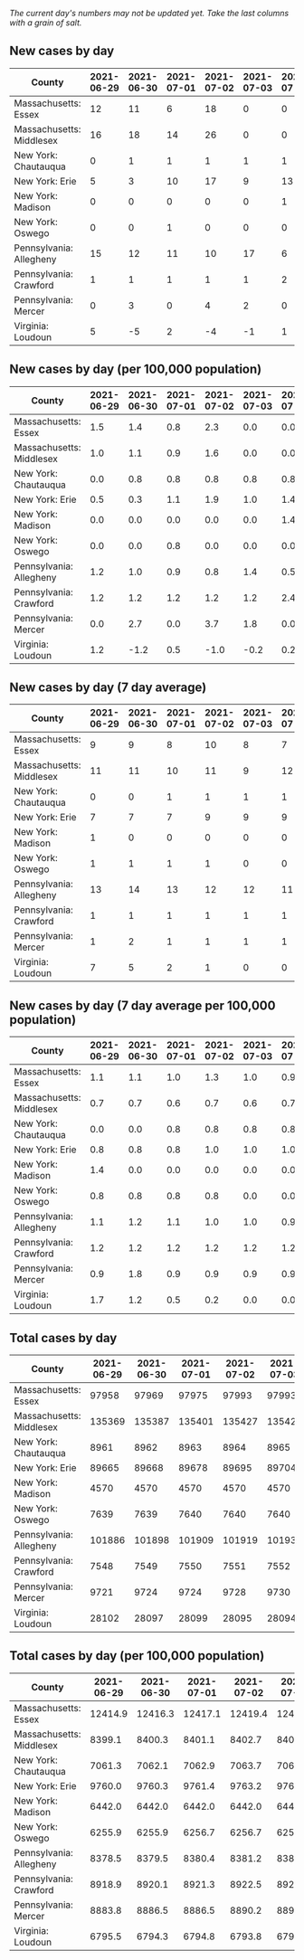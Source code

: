 _The current day's numbers may not be updated yet. Take the last columns with a grain of salt._
## New cases by day

| County | 2021-06-29 | 2021-06-30 | 2021-07-01 | 2021-07-02 | 2021-07-03 | 2021-07-04 | 2021-07-05 |
| --- | --- | --- | --- | --- | --- | --- | --- |
| Massachusetts: Essex | 12 | 11 | 6 | 18 | 0 | 0 | 0 |
| Massachusetts: Middlesex | 16 | 18 | 14 | 26 | 0 | 0 | 0 |
| New York: Chautauqua | 0 | 1 | 1 | 1 | 1 | 1 | 0 |
| New York: Erie | 5 | 3 | 10 | 17 | 9 | 13 | 12 |
| New York: Madison | 0 | 0 | 0 | 0 | 0 | 1 | 0 |
| New York: Oswego | 0 | 0 | 1 | 0 | 0 | 0 | 1 |
| Pennsylvania: Allegheny | 15 | 12 | 11 | 10 | 17 | 6 | 17 |
| Pennsylvania: Crawford | 1 | 1 | 1 | 1 | 1 | 2 | 1 |
| Pennsylvania: Mercer | 0 | 3 | 0 | 4 | 2 | 0 | 0 |
| Virginia: Loudoun | 5 | -5 | 2 | -4 | -1 | 1 | 7 |

## New cases by day (per 100,000 population)

| County | 2021-06-29 | 2021-06-30 | 2021-07-01 | 2021-07-02 | 2021-07-03 | 2021-07-04 | 2021-07-05 |
| --- | --- | --- | --- | --- | --- | --- | --- |
| Massachusetts: Essex | 1.5 | 1.4 | 0.8 | 2.3 | 0.0 | 0.0 | 0.0 |
| Massachusetts: Middlesex | 1.0 | 1.1 | 0.9 | 1.6 | 0.0 | 0.0 | 0.0 |
| New York: Chautauqua | 0.0 | 0.8 | 0.8 | 0.8 | 0.8 | 0.8 | 0.0 |
| New York: Erie | 0.5 | 0.3 | 1.1 | 1.9 | 1.0 | 1.4 | 1.3 |
| New York: Madison | 0.0 | 0.0 | 0.0 | 0.0 | 0.0 | 1.4 | 0.0 |
| New York: Oswego | 0.0 | 0.0 | 0.8 | 0.0 | 0.0 | 0.0 | 0.8 |
| Pennsylvania: Allegheny | 1.2 | 1.0 | 0.9 | 0.8 | 1.4 | 0.5 | 1.4 |
| Pennsylvania: Crawford | 1.2 | 1.2 | 1.2 | 1.2 | 1.2 | 2.4 | 1.2 |
| Pennsylvania: Mercer | 0.0 | 2.7 | 0.0 | 3.7 | 1.8 | 0.0 | 0.0 |
| Virginia: Loudoun | 1.2 | -1.2 | 0.5 | -1.0 | -0.2 | 0.2 | 1.7 |

## New cases by day (7 day average)

| County | 2021-06-29 | 2021-06-30 | 2021-07-01 | 2021-07-02 | 2021-07-03 | 2021-07-04 | 2021-07-05 |
| --- | --- | --- | --- | --- | --- | --- | --- |
| Massachusetts: Essex | 9 | 9 | 8 | 10 | 8 | 7 | 7 |
| Massachusetts: Middlesex | 11 | 11 | 10 | 11 | 9 | 12 | 11 |
| New York: Chautauqua | 0 | 0 | 1 | 1 | 1 | 1 | 1 |
| New York: Erie | 7 | 7 | 7 | 9 | 9 | 9 | 10 |
| New York: Madison | 1 | 0 | 0 | 0 | 0 | 0 | 0 |
| New York: Oswego | 1 | 1 | 1 | 1 | 0 | 0 | 0 |
| Pennsylvania: Allegheny | 13 | 14 | 13 | 12 | 12 | 11 | 13 |
| Pennsylvania: Crawford | 1 | 1 | 1 | 1 | 1 | 1 | 1 |
| Pennsylvania: Mercer | 1 | 2 | 1 | 1 | 1 | 1 | 1 |
| Virginia: Loudoun | 7 | 5 | 2 | 1 | 0 | 0 | 1 |

## New cases by day (7 day average per 100,000 population)

| County | 2021-06-29 | 2021-06-30 | 2021-07-01 | 2021-07-02 | 2021-07-03 | 2021-07-04 | 2021-07-05 |
| --- | --- | --- | --- | --- | --- | --- | --- |
| Massachusetts: Essex | 1.1 | 1.1 | 1.0 | 1.3 | 1.0 | 0.9 | 0.9 |
| Massachusetts: Middlesex | 0.7 | 0.7 | 0.6 | 0.7 | 0.6 | 0.7 | 0.7 |
| New York: Chautauqua | 0.0 | 0.0 | 0.8 | 0.8 | 0.8 | 0.8 | 0.8 |
| New York: Erie | 0.8 | 0.8 | 0.8 | 1.0 | 1.0 | 1.0 | 1.1 |
| New York: Madison | 1.4 | 0.0 | 0.0 | 0.0 | 0.0 | 0.0 | 0.0 |
| New York: Oswego | 0.8 | 0.8 | 0.8 | 0.8 | 0.0 | 0.0 | 0.0 |
| Pennsylvania: Allegheny | 1.1 | 1.2 | 1.1 | 1.0 | 1.0 | 0.9 | 1.1 |
| Pennsylvania: Crawford | 1.2 | 1.2 | 1.2 | 1.2 | 1.2 | 1.2 | 1.2 |
| Pennsylvania: Mercer | 0.9 | 1.8 | 0.9 | 0.9 | 0.9 | 0.9 | 0.9 |
| Virginia: Loudoun | 1.7 | 1.2 | 0.5 | 0.2 | 0.0 | 0.0 | 0.2 |

## Total cases by day

| County | 2021-06-29 | 2021-06-30 | 2021-07-01 | 2021-07-02 | 2021-07-03 | 2021-07-04 | 2021-07-05 |
| --- | --- | --- | --- | --- | --- | --- | --- |
| Massachusetts: Essex | 97958 | 97969 | 97975 | 97993 | 97993 | 97993 | 97993 |
| Massachusetts: Middlesex | 135369 | 135387 | 135401 | 135427 | 135427 | 135427 | 135427 |
| New York: Chautauqua | 8961 | 8962 | 8963 | 8964 | 8965 | 8966 | 8966 |
| New York: Erie | 89665 | 89668 | 89678 | 89695 | 89704 | 89717 | 89729 |
| New York: Madison | 4570 | 4570 | 4570 | 4570 | 4570 | 4571 | 4571 |
| New York: Oswego | 7639 | 7639 | 7640 | 7640 | 7640 | 7640 | 7641 |
| Pennsylvania: Allegheny | 101886 | 101898 | 101909 | 101919 | 101936 | 101942 | 101959 |
| Pennsylvania: Crawford | 7548 | 7549 | 7550 | 7551 | 7552 | 7554 | 7555 |
| Pennsylvania: Mercer | 9721 | 9724 | 9724 | 9728 | 9730 | 9730 | 9730 |
| Virginia: Loudoun | 28102 | 28097 | 28099 | 28095 | 28094 | 28095 | 28102 |

## Total cases by day (per 100,000 population)

| County | 2021-06-29 | 2021-06-30 | 2021-07-01 | 2021-07-02 | 2021-07-03 | 2021-07-04 | 2021-07-05 |
| --- | --- | --- | --- | --- | --- | --- | --- |
| Massachusetts: Essex | 12414.9 | 12416.3 | 12417.1 | 12419.4 | 12419.4 | 12419.4 | 12419.4 |
| Massachusetts: Middlesex | 8399.1 | 8400.3 | 8401.1 | 8402.7 | 8402.7 | 8402.7 | 8402.7 |
| New York: Chautauqua | 7061.3 | 7062.1 | 7062.9 | 7063.7 | 7064.5 | 7065.2 | 7065.2 |
| New York: Erie | 9760.0 | 9760.3 | 9761.4 | 9763.2 | 9764.2 | 9765.6 | 9766.9 |
| New York: Madison | 6442.0 | 6442.0 | 6442.0 | 6442.0 | 6442.0 | 6443.4 | 6443.4 |
| New York: Oswego | 6255.9 | 6255.9 | 6256.7 | 6256.7 | 6256.7 | 6256.7 | 6257.5 |
| Pennsylvania: Allegheny | 8378.5 | 8379.5 | 8380.4 | 8381.2 | 8382.6 | 8383.1 | 8384.5 |
| Pennsylvania: Crawford | 8918.9 | 8920.1 | 8921.3 | 8922.5 | 8923.7 | 8926.0 | 8927.2 |
| Pennsylvania: Mercer | 8883.8 | 8886.5 | 8886.5 | 8890.2 | 8892.0 | 8892.0 | 8892.0 |
| Virginia: Loudoun | 6795.5 | 6794.3 | 6794.8 | 6793.8 | 6793.6 | 6793.8 | 6795.5 |
